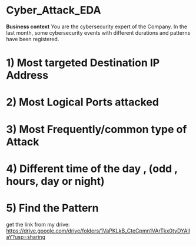 # Cyber_Attack_EDA
**Business context** You are the cybersecurity expert of the Company.  In the last month, some cybersecurity events with different durations and patterns have been registered.


# 1) Most targeted Destination IP Address
# 2) Most Logical Ports attacked
# 3) Most Frequently/common type of Attack
# 4) Different time of the day , (odd , hours, day or night)
# 5) Find the Pattern


get the link from my drive:
https://drive.google.com/drive/folders/1VaPKLkB_CteCpmn1VArTkx0tyDYAlIaY?usp=sharing
